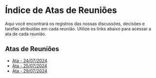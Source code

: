 # Índice de Atas de Reuniões

Aqui você encontrará os registros das nossas discussões, decisões e tarefas atribuídas em cada reunião. Utilize os links abaixo para acessar a ata de cada reunião.

## Atas de Reuniões

- [Ata - 24/07/2024](atas/ata1.md)
- [Ata - 25/07/2024](atas/ata2.md)
- [Ata - 29/07/2024](atas/ata3.md)
<!-- - [Ata - DD/MM/AAAA](atas/atax.md) -->
